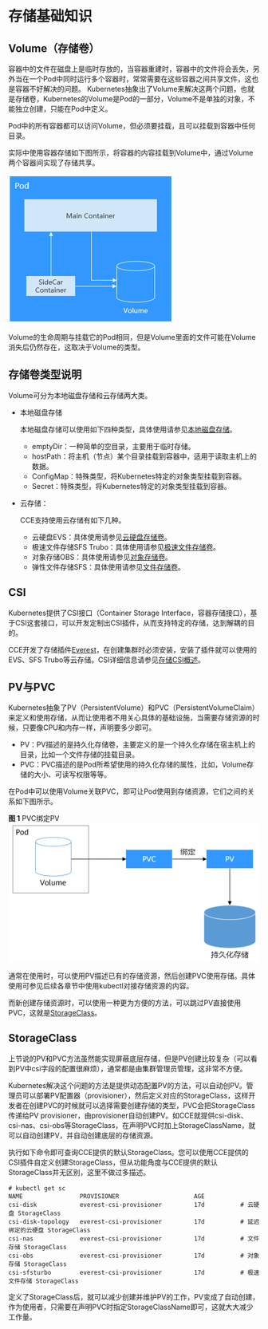# 存储基础知识<a name="cce_01_0307"></a>

## Volume（存储卷）<a name="section5296105719142"></a>

容器中的文件在磁盘上是临时存放的，当容器重建时，容器中的文件将会丢失，另外当在一个Pod中同时运行多个容器时，常常需要在这些容器之间共享文件，这也是容器不好解决的问题。 Kubernetes抽象出了Volume来解决这两个问题，也就是存储卷，Kubernetes的Volume是Pod的一部分，Volume不是单独的对象，不能独立创建，只能在Pod中定义。

Pod中的所有容器都可以访问Volume，但必须要挂载，且可以挂载到容器中任何目录。

实际中使用容器存储如下图所示，将容器的内容挂载到Volume中，通过Volume两个容器间实现了存储共享。

![](figures/zh-cn_image_0000001163591699.png)

Volume的生命周期与挂载它的Pod相同，但是Volume里面的文件可能在Volume消失后仍然存在，这取决于Volume的类型。

## 存储卷类型说明<a name="section16559121287"></a>

Volume可分为本地磁盘存储和云存储两大类。

-   本地磁盘存储

    本地磁盘存储可以使用如下四种类型，具体使用请参见[本地磁盘存储](本地磁盘存储.md)。

    -   emptyDir：一种简单的空目录，主要用于临时存储。
    -   hostPath：将主机（节点）某个目录挂载到容器中，适用于读取主机上的数据。
    -   ConfigMap：特殊类型，将Kubernetes特定的对象类型挂载到容器。
    -   Secret：特殊类型，将Kubernetes特定的对象类型挂载到容器。

-   云存储：

    CCE支持使用云存储有如下几种。

    -   云硬盘EVS：具体使用请参见[云硬盘存储卷](云硬盘存储卷.md)。
    -   极速文件存储SFS Trubo：具体使用请参见[极速文件存储卷](极速文件存储卷.md)。
    -   对象存储OBS：具体使用请参见[对象存储卷](对象存储卷.md)。
    -   弹性文件存储SFS：具体使用请参见[文件存储卷](文件存储卷.md)。


## CSI<a name="section187922219447"></a>

Kubernetes提供了CSI接口（Container Storage Interface，容器存储接口），基于CSI这套接口，可以开发定制出CSI插件，从而支持特定的存储，达到解耦的目的。

CCE开发了存储插件[Everest](Everest（系统资源插件-必装）.md)，在创建集群时必须安装，安装了插件就可以使用的EVS、SFS Trubo等云存储。CSI详细信息请参见[存储CSI概述](存储CSI概述.md)。

## PV与PVC<a name="section1181185971610"></a>

Kubernetes抽象了PV（PersistentVolume）和PVC（PersistentVolumeClaim）来定义和使用存储，从而让使用者不用关心具体的基础设施，当需要存储资源的时候，只要像CPU和内存一样，声明要多少即可。

-   PV：PV描述的是持久化存储卷，主要定义的是一个持久化存储在宿主机上的目录，比如一个文件存储的挂载目录。
-   PVC：PVC描述的是Pod所希望使用的持久化存储的属性，比如，Volume存储的大小、可读写权限等等。

在Pod中可以使用Volume关联PVC，即可让Pod使用到存储资源，它们之间的关系如下图所示。

**图 1**  PVC绑定PV<a name="fig149881117222"></a>  
![](figures/PVC绑定PV.png "PVC绑定PV")

通常在使用时，可以使用PV描述已有的存储资源，然后创建PVC使用存储。具体使用可参见后续各章节中使用kubectl对接存储资源的内容。

而新创建存储资源时，可以使用一种更为方便的方法，可以跳过PV直接使用PVC，这就是[StorageClass](#section19926174743310)。

## StorageClass<a name="section19926174743310"></a>

上节说的PV和PVC方法虽然能实现屏蔽底层存储，但是PV创建比较复杂（可以看到PV中csi字段的配置很麻烦），通常都是由集群管理员管理，这非常不方便。

Kubernetes解决这个问题的方法是提供动态配置PV的方法，可以自动创PV。管理员可以部署PV配置器（provisioner），然后定义对应的StorageClass，这样开发者在创建PVC的时候就可以选择需要创建存储的类型，PVC会把StorageClass传递给PV provisioner，由provisioner自动创建PV。如CCE就提供csi-disk、csi-nas、csi-obs等StorageClass，在声明PVC时加上StorageClassName，就可以自动创建PV，并自动创建底层的存储资源。

执行如下命令即可查询CCE提供的默认StorageClass。您可以使用CCE提供的CSI插件自定义创建StorageClass，但从功能角度与CCE提供的默认StorageClass并无区别，这里不做过多描述。

```
# kubectl get sc
NAME                PROVISIONER                     AGE
csi-disk            everest-csi-provisioner         17d          # 云硬盘 StorageClass
csi-disk-topology   everest-csi-provisioner         17d          # 延迟绑定的云硬盘 StorageClass
csi-nas             everest-csi-provisioner         17d          # 文件存储 StorageClass
csi-obs             everest-csi-provisioner         17d          # 对象存储 StorageClass
csi-sfsturbo        everest-csi-provisioner         17d          # 极速文件存储 StorageClass
```

定义了StorageClass后，就可以减少创建并维护PV的工作，PV变成了自动创建，作为使用者，只需要在声明PVC时指定StorageClassName即可，这就大大减少工作量。


